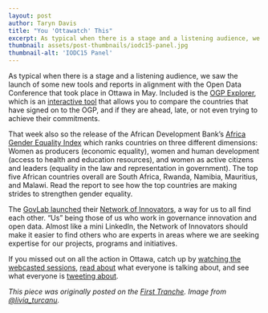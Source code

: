 ```yaml
---
layout: post
author: Taryn Davis
title: "You 'Ottawatch' This"
excerpt: As typical when there is a stage and a listening audience, we saw the launch of some new tools and reports in alignment with the Open Data Conference that took place in Ottawa in May...
thumbnail: assets/post-thumbnails/iodc15-panel.jpg
thumbnail-alt: 'IODC15 Panel'
---
```



As typical when there is a stage and a listening audience, we saw the launch of some new tools and reports in alignment with the Open Data Conference that took place in Ottawa in May. Included is the [OGP Explorer](http://www.opengovpartnership.org/explorer/all-data.html), which is an [interactive tool](http://www.opengovpartnership.org/blog/paul-maassen/2015/05/28/introducing-ogp-explorer) that allows you to compare the countries that have signed on to the OGP, and if they are ahead, late, or not even trying to achieve their commitments.

That week also so the release of the African Development Bank’s [Africa Gender Equality Index](http://www.afdb.org/fileadmin/uploads/afdb/Documents/Publications/African_Gender_Equality_Index_2015-EN.pdf) which ranks countries on three different dimensions: Women as producers (economic equality), women and human development (access to health and education resources), and women as active citizens and leaders (equality in the law and representation in government). The top five African countries overall are South Africa, Rwanda, Namibia, Mauritius, and Malawi. Read the report to see how the top countries are making strides to strengthen gender equality.

The [GovLab launched](http://thegovlab.org/network-of-innovators-expert-networking-for-open-data/) their [Network of Innovators](http://noi.thegovlab.org/), a way for us to all find each other. “Us” being those of us who work in governance innovation and open data. Almost like a mini LinkedIn, the Network of Innovators should make it easier to find others who are experts in areas where we are seeking expertise for our projects, programs and initiatives.

If you missed out on all the action in Ottawa, catch up by [watching the webcasted sessions](http://opendatacon.org/webcast/), [read about](http://opendatacon.org/building-standards-from-the-ground-up/) what everyone is talking about, and see what everyone is [tweeting about](https://twitter.com/hashtag/IODC15%3Fsrc=hash).

*This piece was originally posted on the [First Tranche](http://aiddata.org/blog/this-week-you-ottawatch-this). Image from [@livia_turcanu](https://twitter.com/livia_turcanu/status/603980603889856512).*
